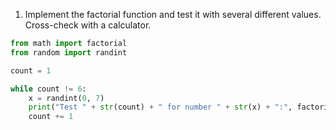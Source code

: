 1. Implement the factorial function and test it with several different values.
Cross-check with a calculator.

```python
from math import factorial
from random import randint

count = 1

while count != 6:
    x = randint(0, 7)
    print("Test " + str(count) + " for number " + str(x) + ":", factorial(x))
    count += 1
```
